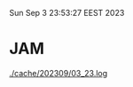 Sun Sep  3 23:53:27 EEST 2023
# JAM
<a href='./cache/202309/03_23.log'>./cache/202309/03_23.log</a>
